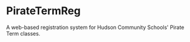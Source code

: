# PirateTermReg
A web-based registration system for Hudson Community Schools' Pirate Term classes.

